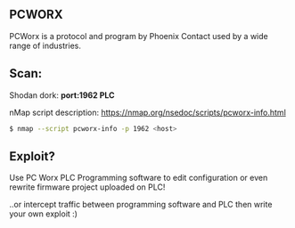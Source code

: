 ## PCWORX

PCWorx is a protocol and program by Phoenix Contact used by a wide range of industries.

## Scan:

Shodan dork: **port:1962 PLC**

nMap script description: https://nmap.org/nsedoc/scripts/pcworx-info.html

```bash
$ nmap --script pcworx-info -p 1962 <host>
```

## Exploit?

Use PC Worx PLC Programming software to edit configuration or even rewrite firmware project uploaded on PLC!

..or intercept traffic between programming software and PLC then write your own exploit :)